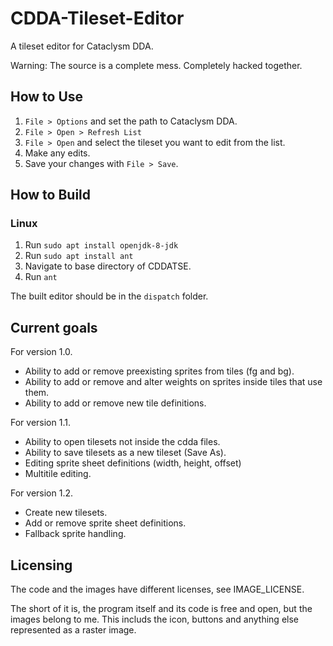 # CDDA-Tileset-Editor

A tileset editor for Cataclysm DDA.

Warning: The source is a complete mess. Completely hacked together.

## How to Use

1. `File > Options` and set the path to Cataclysm DDA.
2. `File > Open > Refresh List`
3. `File > Open` and select the tileset you want to edit from the list.
4. Make any edits.
5. Save your changes with `File > Save`.


## How to Build

### Linux
1. Run `sudo apt install openjdk-8-jdk`
2. Run `sudo apt install ant`
3. Navigate to base directory of CDDATSE.
4. Run `ant`

The built editor should be in the `dispatch` folder.


## Current goals

For version 1.0.
* Ability to add or remove preexisting sprites from tiles (fg and bg).
* Ability to add or remove and alter weights on sprites inside tiles that use them.
* Ability to add or remove new tile definitions.

For version 1.1.
* Ability to open tilesets not inside the cdda files.
* Ability to save tilesets as a new tileset (Save As).
* Editing sprite sheet definitions (width, height, offset)
* Multitile editing. 

For version 1.2.
* Create new tilesets.
* Add or remove sprite sheet definitions.
* Fallback sprite handling.


## Licensing

The code and the images have different licenses, see IMAGE_LICENSE.

The short of it is, the program itself and its code is free and open, but the images belong to me.
This includs the icon, buttons and anything else represented as a raster image.
